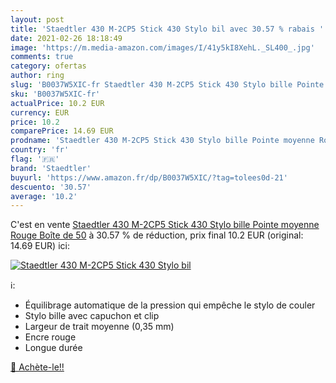 ```yaml
---
layout: post
title: 'Staedtler 430 M-2CP5 Stick 430 Stylo bil avec 30.57 % rabais '
date: 2021-02-26 18:18:49
image: 'https://m.media-amazon.com/images/I/41y5kI8XehL._SL400_.jpg'
comments: true
category: ofertas
author: ring
slug: 'B0037W5XIC-fr Staedtler 430 M-2CP5 Stick 430 Stylo bille Pointe moyenne...'
sku: 'B0037W5XIC-fr'
actualPrice: 10.2 EUR
currency: EUR
price: 10.2
comparePrice: 14.69 EUR
prodname: 'Staedtler 430 M-2CP5 Stick 430 Stylo bille Pointe moyenne Rouge Boîte de 50'
country: 'fr'
flag: '🇫🇷'
brand: 'Staedtler'
buyurl: 'https://www.amazon.fr/dp/B0037W5XIC/?tag=tolees0d-21'
descuento: '30.57'
average: '10.2'
---
```


C'est en vente [Staedtler 430 M-2CP5 Stick 430 Stylo bille Pointe moyenne Rouge Boîte de 50](https://www.amazon.fr/dp/B0037W5XIC/?tag=tolees0d-21)  à  30.57 % de réduction, prix final  10.2 EUR (original: 14.69 EUR) ici:

[![Staedtler 430 M-2CP5 Stick 430 Stylo bil](https://m.media-amazon.com/images/I/41y5kI8XehL._SL400_.jpg)](https://www.amazon.fr/dp/B0037W5XIC/?tag=tolees0d-21)

ℹ️:

- Équilibrage automatique de la pression qui empêche le stylo de couler
- Stylo bille avec capuchon et clip
- Largeur de trait moyenne (0,35 mm)
- Encre rouge
- Longue durée

[🛒 Achète-le!!](https://www.amazon.fr/dp/B0037W5XIC/?tag=tolees0d-21)
